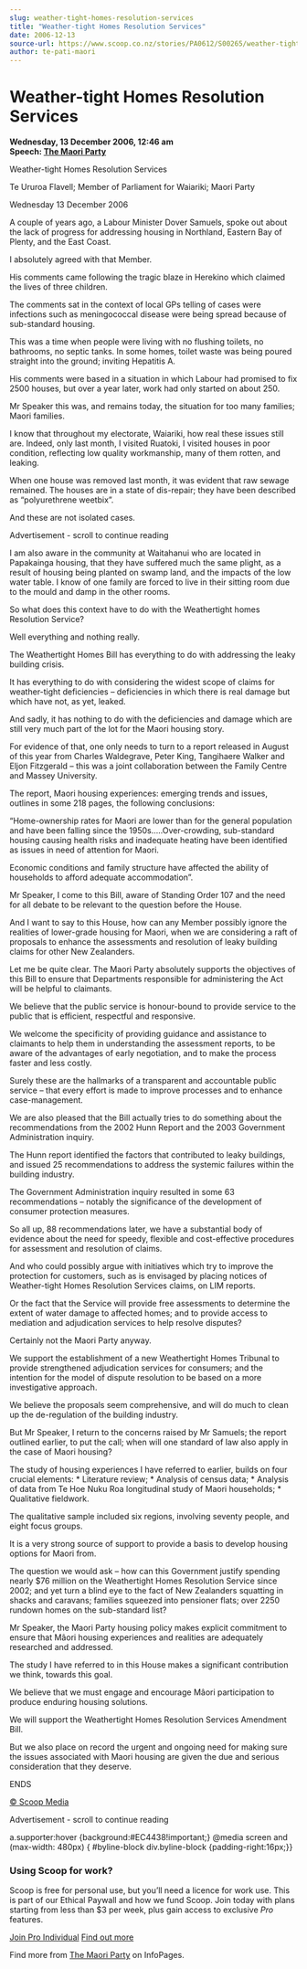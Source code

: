 ```yaml
---
slug: weather-tight-homes-resolution-services
title: "Weather-tight Homes Resolution Services"
date: 2006-12-13
source-url: https://www.scoop.co.nz/stories/PA0612/S00265/weather-tight-homes-resolution-services.htm
author: te-pati-maori
---
```

Weather-tight Homes Resolution Services
=======================================

**Wednesday, 13 December 2006, 12:46 am**  
**Speech: [The Maori Party](https://info.scoop.co.nz/The_Maori_Party)**

Weather-tight Homes Resolution Services

Te Ururoa Flavell; Member of Parliament for Waiariki; Maori Party

Wednesday 13 December 2006

A couple of years ago, a Labour Minister Dover Samuels, spoke out about the lack of progress for addressing housing in Northland, Eastern Bay of Plenty, and the East Coast.

I absolutely agreed with that Member.

His comments came following the tragic blaze in Herekino which claimed the lives of three children.

The comments sat in the context of local GPs telling of cases were infections such as meningococcal disease were being spread because of sub-standard housing.

This was a time when people were living with no flushing toilets, no bathrooms, no septic tanks. In some homes, toilet waste was being poured straight into the ground; inviting Hepatitis A.

His comments were based in a situation in which Labour had promised to fix 2500 houses, but over a year later, work had only started on about 250.

Mr Speaker this was, and remains today, the situation for too many families; Maori families.

I know that throughout my electorate, Waiariki, how real these issues still are. Indeed, only last month, I visited Ruatoki, I visited houses in poor condition, reflecting low quality workmanship, many of them rotten, and leaking.

When one house was removed last month, it was evident that raw sewage remained. The houses are in a state of dis-repair; they have been described as “polyurethrene weetbix”.

And these are not isolated cases.

Advertisement - scroll to continue reading





I am also aware in the community at Waitahanui who are located in Papakainga housing, that they have suffered much the same plight, as a result of housing being planted on swamp land, and the impacts of the low water table. I know of one family are forced to live in their sitting room due to the mould and damp in the other rooms.

So what does this context have to do with the Weathertight homes Resolution Service?

Well everything and nothing really.

The Weathertight Homes Bill has everything to do with addressing the leaky building crisis.

It has everything to do with considering the widest scope of claims for weather-tight deficiencies – deficiencies in which there is real damage but which have not, as yet, leaked.

And sadly, it has nothing to do with the deficiencies and damage which are still very much part of the lot for the Maori housing story.

For evidence of that, one only needs to turn to a report released in August of this year from Charles Waldegrave, Peter King, Tangihaere Walker and Eljon Fitzgerald – this was a joint collaboration between the Family Centre and Massey University.

The report, Maori housing experiences: emerging trends and issues, outlines in some 218 pages, the following conclusions:

“Home-ownership rates for Maori are lower than for the general population and have been falling since the 1950s…..Over-crowding, sub-standard housing causing health risks and inadequate heating have been identified as issues in need of attention for Maori.

Economic conditions and family structure have affected the ability of households to afford adequate accommodation”.

Mr Speaker, I come to this Bill, aware of Standing Order 107 and the need for all debate to be relevant to the question before the House.

And I want to say to this House, how can any Member possibly ignore the realities of lower-grade housing for Maori, when we are considering a raft of proposals to enhance the assessments and resolution of leaky building claims for other New Zealanders.

Let me be quite clear. The Maori Party absolutely supports the objectives of this Bill to ensure that Departments responsible for administering the Act will be helpful to claimants.

We believe that the public service is honour-bound to provide service to the public that is efficient, respectful and responsive.

We welcome the specificity of providing guidance and assistance to claimants to help them in understanding the assessment reports, to be aware of the advantages of early negotiation, and to make the process faster and less costly.

Surely these are the hallmarks of a transparent and accountable public service – that every effort is made to improve processes and to enhance case-management.

We are also pleased that the Bill actually tries to do something about the recommendations from the 2002 Hunn Report and the 2003 Government Administration inquiry.

The Hunn report identified the factors that contributed to leaky buildings, and issued 25 recommendations to address the systemic failures within the building industry.

The Government Administration inquiry resulted in some 63 recommendations – notably the significance of the development of consumer protection measures.

So all up, 88 recommendations later, we have a substantial body of evidence about the need for speedy, flexible and cost-effective procedures for assessment and resolution of claims.

And who could possibly argue with initiatives which try to improve the protection for customers, such as is envisaged by placing notices of Weather-tight Homes Resolution Services claims, on LIM reports.

Or the fact that the Service will provide free assessments to determine the extent of water damage to affected homes; and to provide access to mediation and adjudication services to help resolve disputes?

Certainly not the Maori Party anyway.

We support the establishment of a new Weathertight Homes Tribunal to provide strengthened adjudication services for consumers; and the intention for the model of dispute resolution to be based on a more investigative approach.

We believe the proposals seem comprehensive, and will do much to clean up the de-regulation of the building industry.

But Mr Speaker, I return to the concerns raised by Mr Samuels; the report outlined earlier, to put the call; when will one standard of law also apply in the case of Maori housing?

The study of housing experiences I have referred to earlier, builds on four crucial elements: \* Literature review; \* Analysis of census data; \* Analysis of data from Te Hoe Nuku Roa longitudinal study of Maori households; \* Qualitative fieldwork.

The qualitative sample included six regions, involving seventy people, and eight focus groups.

It is a very strong source of support to provide a basis to develop housing options for Maori from.

The question we would ask – how can this Government justify spending nearly $76 million on the Weathertight Homes Resolution Service since 2002; and yet turn a blind eye to the fact of New Zealanders squatting in shacks and caravans; families squeezed into pensioner flats; over 2250 rundown homes on the sub-standard list?

Mr Speaker, the Maori Party housing policy makes explicit commitment to ensure that Mâori housing experiences and realities are adequately researched and addressed.

The study I have referred to in this House makes a significant contribution we think, towards this goal.

We believe that we must engage and encourage Mâori participation to produce enduring housing solutions.

We will support the Weathertight Homes Resolution Services Amendment Bill.

But we also place on record the urgent and ongoing need for making sure the issues associated with Maori housing are given the due and serious consideration that they deserve.

ENDS

[© Scoop Media](http://www.scoop.co.nz/about/terms.html)  

Advertisement - scroll to continue reading



a.supporter:hover {background:#EC4438!important;} @media screen and (max-width: 480px) { #byline-block div.byline-block {padding-right:16px;}}

### Using Scoop for work?

Scoop is free for personal use, but you’ll need a licence for work use. This is part of our Ethical Paywall and how we fund Scoop. Join today with plans starting from less than $3 per week, plus gain access to exclusive _Pro_ features.  
  
[Join Pro Individual](https://pro.scoop.co.nz/Individual/?from=ProIn24) [Find out more](https://pro.scoop.co.nz/using-scoop-for-work/?from=ProIn24)

Find more from [The Maori Party](https://info.scoop.co.nz/The_Maori_Party) on InfoPages.